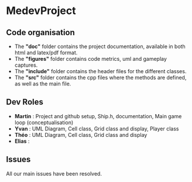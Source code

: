 # MedevProject

## Code organisation
* The **"doc"** folder contains the project documentation, available in both html and latex/pdf format.
* The **"figures"** folder contains code metrics, uml and gameplay captures.
* The **"include"** folder contains the header files for the different classes.
* The **"src"** folder contains the cpp files where the methods are defined, as well as the main file.
## Dev Roles
* **Martin** : Project and github setup, Ship.h, documentation, Main game loop (conceptualisation)
* **Yvan** : UML Diagram, Cell class, Grid class and display, Player class
* **Théo** : UML Diagram, Cell class, Grid class and display
* **Elias** : 
## Issues
All our main issues have been resolved.